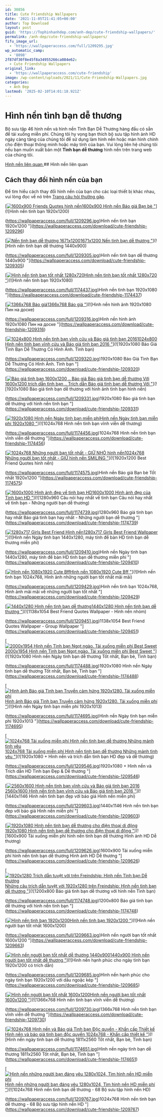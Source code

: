 ```yaml
---
id: 30856
title: Cute Friendship Wallpapers
date: '2021-11-05T21:41:05+00:00'
author: Top Download
layout: post
guid: 'https://Tophinhanhdep.com/anh-dep/cute-friendship-wallpapers/'
permalink: /anh-dep/cute-friendship-wallpapers/
fifu_image_url:
  - 'https://wallpaperaccess.com/full/1209295.jpg'
wp_automatic_camp:
  - '8098'
2f87df30f8e45f8a34955266ca084e62:
  - Cute Friendship Wallpapers
original_link:
  - 'https://wallpaperaccess.com/cute-friendship'
image: /wp-content/uploads/2021/11/Cute-Friendship-Wallpapers.jpg
categories:
  - Ảnh Đẹp
lastmod: '2025-02-10T14:01:18.921Z'
---
```

# Hình nền tình bạn dễ thương

Bộ sưu tập 46 hình nền và hình nền Tình Bạn Dễ Thương hàng đầu có sẵn để tải xuống miễn phí. Chúng tôi hy vọng bạn thích bộ sưu tập hình ảnh HD ngày càng tăng của chúng tôi để sử dụng làm hình nền hoặc màn hình chính cho điện thoại thông minh hoặc máy tính của bạn. Vui lòng liên hệ chúng tôi nếu bạn muốn xuất bản một **Tình bạn dễ thương** hình nền trên trang web của chúng tôi.

[Hình nền liên quan ](#related) ## Hình nền liên quan

## Cách thay đổi hình nền của bạn

Để tìm hiểu cách thay đổi hình nền của bạn cho các loại thiết bị khác nhau, vui lòng đọc về nó trên [Trang câu hỏi thường gặp](https://tophinhanhdep.com/faq/).

  
[[![1600x900 Friends Quotes hình nền](https://wallpaperaccess.com/full/1209295.jpg)1600x900 Hình nền Báo giá Bạn bè "](https://wallpaperaccess.com/download/cute-friendship-1209295)](![Hình nền tình bạn 1920x1200)

(https://wallpaperaccess.com/full/1209296.jpg)Hình nền tình bạn 1920x1200 "](https://wallpaperaccess.com/download/cute-friendship-1209296)

[[![Nền tình bạn dễ thương 1671x1200](https://wallpaperaccess.com/full/1209303.jpg)1671x1200 Nền tình bạn dễ thương "](https://wallpaperaccess.com/download/cute-friendship-1209303)](![Hình nền tình bạn dễ thương 1440x900)

(https://wallpaperaccess.com/full/1209305.jpg)Hình nền tình bạn dễ thương 1440x900 "](https://wallpaperaccess.com/download/cute-friendship-1209305)

[[![Hình nền tình bạn tốt nhất 1280x720](https://wallpaperaccess.com/full/1174436.jpg)Hình nền tình bạn tốt nhất 1280x720 "](https://wallpaperaccess.com/download/cute-friendship-1174436)](![Hình nền tình bạn 1920x1080)

(https://wallpaperaccess.com/full/1174437.jpg)Hình nền tình bạn 1920x1080 "](https://wallpaperaccess.com/download/cute-friendship-1174437)

[[![1366x768 Báo giá](https://wallpaperaccess.com/full/1174516.jpg)1366x768 Báo giá "](https://wallpaperaccess.com/download/cute-friendship-1174516)](![Hình nền hình ảnh 1920x1080 Пин на доске)

(https://wallpaperaccess.com/full/1209316.jpg)Hình nền hình ảnh 1920x1080 Пин на доске "](https://wallpaperaccess.com/download/cute-friendship-1209316)

[[![1024x800 Hình nền tình bạn vĩnh cửu và Báo giá tình bạn 2016](https://wallpaperaccess.com/full/1209317.jpg)1024x800 Hình nền tình bạn vĩnh cửu và Báo giá tình bạn 2016 "](https://wallpaperaccess.com/download/cute-friendship-1209317)](![1920x1080 Báo Giá Tình Bạn Dễ Thương Có Hình Ảnh.  Tình bạn)

(https://wallpaperaccess.com/full/1209320.jpg)1920x1080 Báo Giá Tình Bạn Dễ Thương Có Hình Ảnh. Tình bạn "](https://wallpaperaccess.com/download/cute-friendship-1209320)

[[![Báo giá tình bạn 1600x1200 .. Báo giá Báo giá tình bạn dễ thương Với](https://wallpaperaccess.com/full/1209324.jpg)1600x1200 trích dẫn tình bạn .. Trích dẫn Báo giá tình bạn dễ thương Với "](https://wallpaperaccess.com/download/cute-friendship-1209324)](![1920x1080 Báo giá tình bạn dễ thương với hình ảnh tình bạn hình nền)

(https://wallpaperaccess.com/full/1209331.jpg)1920x1080 Báo giá tình bạn dễ thương với hình nền tình bạn "](https://wallpaperaccess.com/download/cute-friendship-1209331)

[[![1920x1080 Hình nền Ngày tình bạn miễn phí](https://wallpaperaccess.com/full/1209345.jpg)Hình nền Ngày tình bạn miễn phí 1920x1080 "](https://wallpaperaccess.com/download/cute-friendship-1209345)](![1024x768 Hình nền tình bạn vĩnh viễn dễ thương)

(https://wallpaperaccess.com/full/1174456.jpg)1024x768 Hình nền tình bạn vĩnh viễn dễ thương "](https://wallpaperaccess.com/download/cute-friendship-1174456)

[[![1024x768 Những người bạn tốt nhất - GIỮ NHỎ hình nền](https://wallpaperaccess.com/full/1209392.jpg)1024x768 Những người bạn tốt nhất - GIỮ hình nền SMILING "](https://wallpaperaccess.com/download/cute-friendship-1209392)](![1920x1200 Best Friend Quotes hình nền)

(https://wallpaperaccess.com/full/1174575.jpg)Hình nền Báo giá Bạn bè Tốt nhất 1920x1200 "](https://wallpaperaccess.com/download/cute-friendship-1174575)

[[![1600x1000 Hình ảnh đẹp về tình bạn HD](https://wallpaperaccess.com/full/1209403.jpg)1600x1000 Hình ảnh đẹp của Tình bạn HD "](https://wallpaperaccess.com/download/cute-friendship-1209403)](![1280x960 Câu nói hay nhất về tình bạn Câu nói hay nhất về tình bạn - Những người bạn dễ thương)

(https://wallpaperaccess.com/full/1174739.jpg)1280x960 Báo giá tình bạn hay nhất Báo giá tình bạn hay nhất - Những người bạn dễ thương "](https://wallpaperaccess.com/download/cute-friendship-1174739)

[[![1280x717 Girls Best Friend Hình nền](https://wallpaperaccess.com/full/1174733.jpg)1280x717 Girls Best Friend Wallpaper "](https://wallpaperaccess.com/download/cute-friendship-1174733)](![Hình nền Ngày tình bạn 1440x1280, máy tính để bàn HD tình bạn dễ thương miễn phí)

(https://wallpaperaccess.com/full/1209410.jpg)Hình nền Ngày tình bạn 1440x1280, máy tính để bàn HD tình bạn dễ thương miễn phí "](https://wallpaperaccess.com/download/cute-friendship-1209410)

[[![Hình nền 1080x1920 Cute Bff](https://wallpaperaccess.com/full/1209418.jpg)Hình nền 1080x1920 Cute Bff "](https://wallpaperaccess.com/download/cute-friendship-1209418)](![Hình nền tình bạn 1024x768, Hình ảnh những người bạn tốt nhất mãi mãi)

(https://wallpaperaccess.com/full/1209429.jpg)Hình nền tình bạn 1024x768, Hình ảnh mãi mãi về những người bạn tốt nhất "](https://wallpaperaccess.com/download/cute-friendship-1209429)

[[![1440x1280 Hình nền tình bạn dễ thương](https://wallpaperaccess.com/full/1209446.jpg)1440x1280 Hình nền tình bạn dễ thương "](https://wallpaperaccess.com/download/cute-friendship-1209446)](![1138x1054 Best Friend Quotes Wallpaper - Hình nền nhóm)

(https://wallpaperaccess.com/full/1209451.jpg)1138x1054 Best Friend Quotes Wallpaper - Group Wallpaper "](https://wallpaperaccess.com/download/cute-friendship-1209451)

[[![2000x1954 Hình nền Tình bạn Ngọt ngào.  Tải xuống miễn phí Best Sweet](https://wallpaperaccess.com/full/1209459.jpg)2000x1954 Hình nền Tình bạn Ngọt ngào. Tải xuống miễn phí Best Sweet "](https://wallpaperaccess.com/download/cute-friendship-1209459)](![1920x1080 Hình nền Ngày tình bạn dễ thương Tốt nhất, Bạn bè, Tình bạn)

(https://wallpaperaccess.com/full/1174488.jpg)1920x1080 Hình nền Ngày tình bạn dễ thương Tốt nhất, Bạn bè, Tình bạn "](https://wallpaperaccess.com/download/cute-friendship-1174488)

[[![Hình ảnh Báo giá Tình bạn Truyền cảm hứng 1920x1280.  Tải xuống miễn phí](https://wallpaperaccess.com/full/1209466.jpg)Hình ảnh Báo giá Tình bạn Truyền cảm hứng 1920x1280. Tải xuống miễn phí "](https://wallpaperaccess.com/download/cute-friendship-1209466)](![Hình nền Ngày tình bạn miễn phí 1920x1013)

(https://wallpaperaccess.com/full/1174695.jpg)Hình nền Ngày tình bạn miễn phí 1920x1013 "](https://wallpaperaccess.com/download/cute-friendship-1174695)

[[![1024x768 Tải xuống miễn phí Hình nền tình bạn dễ thương Những mảnh tình yêu](https://wallpaperaccess.com/full/1209480.jpg)1024x768 Tải xuống miễn phí Hình nền tình bạn dễ thương Những mảnh tình yêu "](https://wallpaperaccess.com/download/cute-friendship-1209480)](![1920x1080 + Hình nền và trích dẫn tình bạn HD đẹp và dễ thương)

(https://wallpaperaccess.com/full/1209546.jpg)1920x1080 + Hình nền và Trích dẫn HD Tình bạn Đẹp &amp; Dễ thương "](https://wallpaperaccess.com/download/cute-friendship-1209546)

[[![2560x1600 Hình nền tình bạn vĩnh cửu và Báo giá tình bạn 2016](https://wallpaperaccess.com/full/1209582.jpg)2560x1600 Hình nền tình bạn vĩnh cửu và Báo giá tình bạn 2016 "](https://wallpaperaccess.com/download/cute-friendship-1209582)](![1440x1146 Hình nền tình bạn đẹp với báo giá Hình nền miễn phí)

(https://wallpaperaccess.com/full/1209603.jpg)1440x1146 Hình nền tình bạn đẹp với báo giá Hình nền miễn phí "](https://wallpaperaccess.com/download/cute-friendship-1209603)

[[![1920x1080 Hình nền tình bạn dễ thương cho điện thoại di động](https://wallpaperaccess.com/full/1209614.jpg)1920x1080 Hình nền tình bạn dễ thương cho điện thoại di động "](https://wallpaperaccess.com/download/cute-friendship-1209614)](![1600x900 Tải xuống miễn phí hình nền tình bạn dễ thương Hình ảnh HD Dễ thương)

(https://wallpaperaccess.com/full/1209626.jpg)1600x900 Tải xuống miễn phí hình nền tình bạn dễ thương Hình ảnh HD Dễ thương "](https://wallpaperaccess.com/download/cute-friendship-1209626)

[[![1920x1280 Trích dẫn tuyệt vời trên Freindship: Hình nền Tình bạn Dễ thương](https://wallpaperaccess.com/full/1209634.jpg)Những câu trích dẫn tuyệt vời 1920x1280 trên Freindship: Hình nền tình bạn dễ thương "](https://wallpaperaccess.com/download/cute-friendship-1209634)](![1200x800 Báo giá tình bạn dễ thương với hình nền Tình bạn)

(https://wallpaperaccess.com/full/1174748.jpg)1200x800 Báo giá tình bạn dễ thương với hình nền tình bạn "](https://wallpaperaccess.com/download/cute-friendship-1174748)

[[![Hình nền tình bạn 1920x1200](https://wallpaperaccess.com/full/1209648.jpg)Hình nền tình bạn 1920x1200 "](https://wallpaperaccess.com/download/cute-friendship-1209648)](![Hình nền người bạn tốt nhất 1600x1200)

(https://wallpaperaccess.com/full/1209663.jpg)Hình nền người bạn tốt nhất 1600x1200 "](https://wallpaperaccess.com/download/cute-friendship-1209663)

[[![Hình nền người bạn tốt nhất dễ thương 1440x900](https://wallpaperaccess.com/full/1174718.jpg)1440x900 Hình nền người bạn tốt nhất dễ thương "](https://wallpaperaccess.com/download/cute-friendship-1174718)](![Hình nền hạnh phúc cho ngày tình bạn 1920x1200 có trích dẫn)

(https://wallpaperaccess.com/full/1209685.jpg)Hình nền hạnh phúc cho ngày tình bạn 1920x1200 với dấu ngoặc kép "](https://wallpaperaccess.com/download/cute-friendship-1209685)

[[![Hình nền người bạn tốt nhất 1600x1200](https://wallpaperaccess.com/full/1209729.jpg)Hình nền người bạn tốt nhất 1600x1200 "](https://wallpaperaccess.com/download/cute-friendship-1209729)](![1366x768 Hình nền tình bạn vĩnh viễn dễ thương)

(https://wallpaperaccess.com/full/1209730.jpg)1366x768 Hình nền tình bạn vĩnh viễn dễ thương "](https://wallpaperaccess.com/download/cute-friendship-1209730)

[[![1024x768 Hình nền và Báo giá Tình bạn Độc quyền - Khẩn cấp Thiết kế](https://wallpaperaccess.com/full/1209731.jpg)Hình nền và báo giá tình bạn độc quyền 1024x768 - Khẩn cấp thiết kế "](https://wallpaperaccess.com/download/cute-friendship-1209731)](![Hình nền ngày tình bạn dễ thương 1811x2560 Tốt nhất, Bạn bè, Tình bạn)

(https://wallpaperaccess.com/full/1174651.jpg)Hình nền ngày tình bạn dễ thương 1811x2560 Tốt nhất, Bạn bè, Tình bạn "](https://wallpaperaccess.com/download/cute-friendship-1174651)

[[![Hình nền những người bạn đáng yêu 1280x1024, Tìm hình nền HD miễn phí](https://wallpaperaccess.com/full/1209739.jpg)Hình nền những người bạn đáng yêu 1280x1024, Tìm hình nền HD miễn phí "](https://wallpaperaccess.com/download/cute-friendship-1209739)](![1024x768 Hình nền tình bạn dễ thương - 68 Bộ sưu tập hình nền HD)

(https://wallpaperaccess.com/full/1209767.jpg)1024x768 Hình nền tình bạn dễ thương - 68 Bộ sưu tập hình nền HD "](https://wallpaperaccess.com/download/cute-friendship-1209767)
